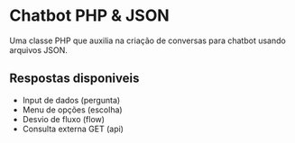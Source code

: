 # Chatbot PHP & JSON

Uma classe PHP que auxilia na criação de conversas para chatbot usando arquivos JSON.

## Respostas disponiveis

- Input de dados (pergunta)
- Menu de opções (escolha)
- Desvio de fluxo (flow)
- Consulta externa GET (api)
